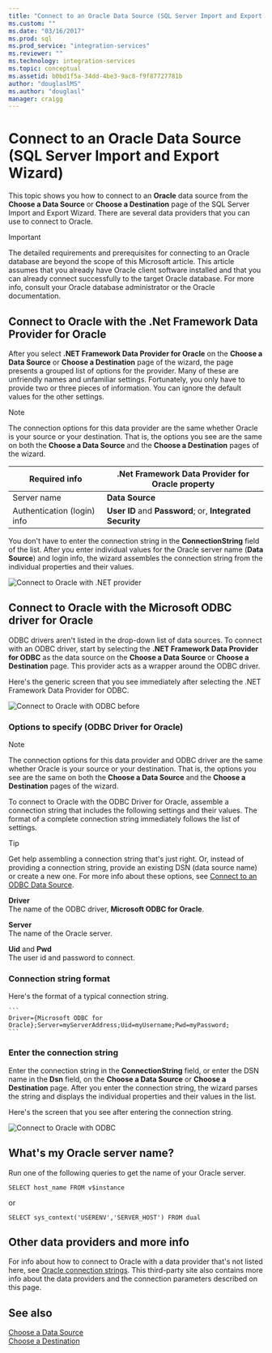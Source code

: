 ```yaml
---
title: "Connect to an Oracle Data Source (SQL Server Import and Export Wizard) | Microsoft Docs"
ms.custom: ""
ms.date: "03/16/2017"
ms.prod: sql
ms.prod_service: "integration-services"
ms.reviewer: ""
ms.technology: integration-services
ms.topic: conceptual
ms.assetid: b0bd1f5a-34dd-4be3-9ac8-f9f87727781b
author: "douglaslMS"
ms.author: "douglasl"
manager: craigg
---
```

# Connect to an Oracle Data Source (SQL Server Import and Export Wizard)
This topic shows you how to connect to an **Oracle** data source from the **Choose a Data Source** or **Choose a Destination** page of the SQL Server Import and Export Wizard. There are several data providers that you can use to connect to Oracle.

> [!IMPORTANT]
> The detailed requirements and prerequisites for connecting to an Oracle database are beyond the scope of this Microsoft article. This article assumes that you already have Oracle client software installed and that you can already connect successfully to the target Oracle database. For more info, consult your Oracle database administrator or the Oracle documentation.

## Connect to Oracle with the .Net Framework Data Provider for Oracle
After you select **.NET Framework Data Provider for Oracle** on the **Choose a Data Source** or **Choose a Destination** page of the wizard, the page presents a grouped list of options for the provider. Many of these are unfriendly names and unfamiliar settings. Fortunately, you only have to provide two or three pieces of information. You can ignore the default values for the other settings.

> [!NOTE]
> The connection options for this data provider are the same whether Oracle is your source or your destination. That is, the options you see are the same on both the **Choose a Data Source** and the **Choose a Destination** pages of the wizard.

|Required info|.Net Framework Data Provider for Oracle property|
|---|---|
|Server name|**Data Source**|
|Authentication (login) info|**User ID** and **Password**; or, **Integrated Security**|

You don't have to enter the connection string in the **ConnectionString** field of the list. After you enter individual values for the Oracle server name (**Data Source**) and login info, the wizard assembles the connection string from the individual properties and their values. 

![Connect to Oracle with .NET provider](../../integration-services/import-export-data/media/connect-to-oracle-with-net-provider.jpg)

## Connect to Oracle with the Microsoft ODBC driver for Oracle
ODBC drivers aren't listed in the drop-down list of data sources. To connect with an ODBC driver, start by selecting the **.NET Framework Data Provider for ODBC** as the data source on the **Choose a Data Source** or **Choose a Destination** page. This provider acts as a wrapper around the ODBC driver.

Here's the generic screen that you see immediately after selecting the .NET Framework Data Provider for ODBC.

![Connect to Oracle with ODBC before](../../integration-services/import-export-data/media/connect-to-sql-with-odbc-before.jpg)

### Options to specify (ODBC Driver for Oracle)

> [!NOTE]
> The connection options for this data provider and ODBC driver are the same whether Oracle is your source or your destination. That is, the options you see are the same on both the **Choose a Data Source** and the **Choose a Destination** pages of the wizard.

To connect to Oracle with the ODBC Driver for Oracle, assemble a connection string that includes the following settings and their values. The format of a complete connection string immediately follows the list of settings.

> [!TIP]
> Get help assembling a connection string that's just right. Or, instead of providing a connection string, provide an existing DSN (data source name) or create a new one. For more info about these options, see [Connect to an ODBC Data Source](../../integration-services/import-export-data/connect-to-an-odbc-data-source-sql-server-import-and-export-wizard.md).

**Driver**  
The name of the ODBC driver, **Microsoft ODBC for Oracle**.

**Server**  
The name of the Oracle server. 

**Uid** and **Pwd**   
The user id and password to connect.

### Connection string format
Here's the format of a typical connection string.

    ```
    Driver={Microsoft ODBC for Oracle};Server=myServerAddress;Uid=myUsername;Pwd=myPassword;
    ```

### Enter the connection string
Enter the connection string in the **ConnectionString** field, or enter the DSN name in the **Dsn** field, on the **Choose a Data Source** or **Choose a Destination** page. After you enter the connection string, the wizard parses the string and displays the individual properties and their values in the list.

Here's the screen that you see after entering the connection string.

![Connect to Oracle with ODBC](../../integration-services/import-export-data/media/connect-to-oracle-with-odbc.jpg)

## What's my Oracle server name?
Run one of the following queries to get the name of your Oracle server.

`SELECT host_name FROM v$instance`

or

`SELECT sys_context('USERENV','SERVER_HOST') FROM dual`

## Other data providers and more info
For info about how to connect to Oracle with a data provider that's not listed here, see [Oracle connection strings](https://www.connectionstrings.com/oracle/). This third-party site also contains more info about the data providers and the connection parameters described on this page.

## See also
[Choose a Data Source](../../integration-services/import-export-data/choose-a-data-source-sql-server-import-and-export-wizard.md)  
[Choose a Destination](../../integration-services/import-export-data/choose-a-destination-sql-server-import-and-export-wizard.md)

